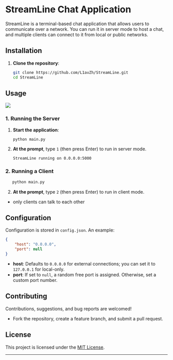 # StreamLine Chat Application

StreamLine is a terminal-based chat application that allows users to communicate over a network. You can run it in server mode to host a chat, and multiple clients can connect to it from local or public networks.


## Installation

1. **Clone the repository**:
   ```bash
   git clone https://github.com/L1avZh/StreamLine.git
   cd StreamLine
   ```

## Usage


![](https://media1.giphy.com/media/v1.Y2lkPTc5MGI3NjExYXFpc20ydDE2Y3Vxc3d4d25kYWU4ZHRpeDFhNXIyeHkyMHRnNGdqaCZlcD12MV9pbnRlcm5hbF9naWZfYnlfaWQmY3Q9Zw/GTRAA5xJOlUrsMd0QL/giphy.gif)


### 1. Running the Server

1. **Start the application**:
   ```bash
   python main.py
   ```
2. **At the prompt**, type `1` (then press Enter) to run in server mode.
   ```
   StreamLine running on 0.0.0.0:5000
   ```

### 2. Running a Client

```bash
   python main.py
   ```
 2. **At the prompt**, type `2` (then press Enter) to run in client mode.
 
 
   * only clients can talk to each other
  

## Configuration

Configuration is stored in `config.json`. An example:

```json
{
    "host": "0.0.0.0",
    "port": null
}
```
- **host**: Defaults to `0.0.0.0` for external connections; you can set it to `127.0.0.1` for local-only.
- **port**: If set to `null`, a random free port is assigned. Otherwise, set a custom port number.


## Contributing

Contributions, suggestions, and bug reports are welcomed!  
- Fork the repository, create a feature branch, and submit a pull request.

## License

This project is licensed under the [MIT License](LICENSE).

---


